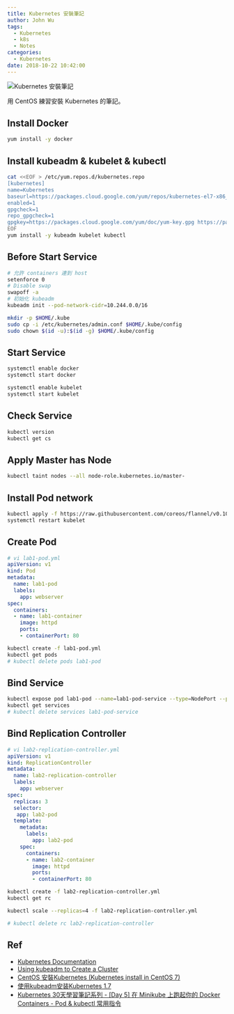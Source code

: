 ```yaml
---
title: Kubernetes 安裝筆記
author: John Wu
tags:
  - Kubernetes
  - k8s
  - Notes
categories:
  - Kubernetes
date: 2018-10-22 10:42:00
---
```

![Kubernetes 安裝筆記](/images/logo-kubernetes.png)

用 CentOS 練習安裝 Kubernetes 的筆記。

<!-- more -->

## Install Docker

```sh
yum install -y docker
```

## Install kubeadm & kubelet & kubectl

```sh
cat <<EOF > /etc/yum.repos.d/kubernetes.repo
[kubernetes]
name=Kubernetes
baseurl=https://packages.cloud.google.com/yum/repos/kubernetes-el7-x86_64
enabled=1
gpgcheck=1
repo_gpgcheck=1
gpgkey=https://packages.cloud.google.com/yum/doc/yum-key.gpg https://packages.cloud.google.com/yum/doc/rpm-package-key.gpg
EOF
yum install -y kubeadm kubelet kubectl
```

## Before Start Service

```sh
# 允許 containers 連到 host
setenforce 0
# Disable swap
swapoff -a 
# 初始化 kubeadm
kubeadm init --pod-network-cidr=10.244.0.0/16
```

```sh
mkdir -p $HOME/.kube
sudo cp -i /etc/kubernetes/admin.conf $HOME/.kube/config
sudo chown $(id -u):$(id -g) $HOME/.kube/config
```

## Start Service 

```sh
systemctl enable docker
systemctl start docker

systemctl enable kubelet
systemctl start kubelet
```

## Check Service

```sh
kubectl version
kubectl get cs
```

## Apply Master has Node

```sh
kubectl taint nodes --all node-role.kubernetes.io/master-
```

## Install Pod network

```sh
kubectl apply -f https://raw.githubusercontent.com/coreos/flannel/v0.10.0/Documentation/kube-flannel.yml
systemctl restart kubelet
```

## Create Pod

```yml
# vi lab1-pod.yml
apiVersion: v1
kind: Pod
metadata:
  name: lab1-pod
  labels:
    app: webserver
spec:
  containers:
  - name: lab1-container
    image: httpd
    ports:
    - containerPort: 80
```

```sh
kubectl create -f lab1-pod.yml
kubectl get pods
# kubectl delete pods lab1-pod
```

## Bind Service

```sh
kubectl expose pod lab1-pod --name=lab1-pod-service --type=NodePort --port=80
kubectl get services
# kubectl delete services lab1-pod-service
```

## Bind Replication Controller

```yml
# vi lab2-replication-controller.yml
apiVersion: v1
kind: ReplicationController
metadata:
  name: lab2-replication-controller
  labels:
    app: webserver
spec:
  replicas: 3
  selector:
   app: lab2-pod
  template:
    metadata:
      labels:
        app: lab2-pod
    spec:
      containers:
      - name: lab2-container
        image: httpd
        ports:
        - containerPort: 80
```

```sh
kubectl create -f lab2-replication-controller.yml
kubectl get rc

kubectl scale --replicas=4 -f lab2-replication-controller.yml

# kubectl delete rc lab2-replication-controller
```

## Ref

* [Kubernetes Documentation](https://kubernetes.io/docs/home/)  
* [Using kubeadm to Create a Cluster](https://kubernetes.io/docs/setup/independent/create-cluster-kubeadm/)  
* [CentOS 安裝Kubernetes (Kubernetes install in CentOS 7)](https://www.nctusam.com/2017/07/26/centos-%E5%AE%89%E8%A3%9Dkubernetes-kubernetes-install-in-centos-7/)  
* [使用kubeadm安装Kubernetes 1.7](https://blog.frognew.com/2017/07/kubeadm-install-kubernetes-1.7.html#)  
* [Kubernetes 30天學習筆記系列 - [Day 5] 在 Minikube 上跑起你的 Docker Containers - Pod & kubectl 常用指令](https://ithelp.ithome.com.tw/articles/10193232)